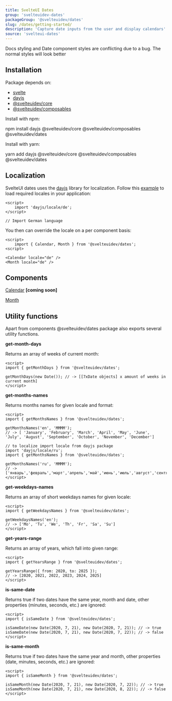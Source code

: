 ```yaml
---
title: SvelteUI Dates
group: 'svelteuidev-dates'
packageGroup: '@svelteuidev/dates'
slug: /dates/getting-started/
description: 'Capture date inputs from the user and display calendars'
source: 'svelteui-dates'
---
```


<script>
    import { Alert, Space } from "@svelteuidev/core";
	import { ExclamationTriangle } from 'radix-icons-svelte';
    import { Demo, MonthDemos } from "@svelteuidev/demos";
    import { Heading, CodeBlock } from 'components';
</script>

<Heading />

<Alert icon={ExclamationTriangle} title="WARNING" color="red" variant='filled'>
    Docs styling and Date component styles are conflicting due to a bug. The normal styles will look better
</Alert>

## Installation

Package depends on:

- [svelte](https://www.npmjs.com/package/svelte)
- [dayjs](https://www.npmjs.com/package/dayjs)
- [@svelteuidev/core](https://www.npmjs.com/package/@svelteuidev/core)
- [@svelteuidev/composables](https://www.npmjs.com/package/@svelteuidev/composables)

Install with npm:

<CodeBlock copy>
    npm install dayjs @svelteuidev/core @svelteuidev/composables @svelteuidev/dates
</CodeBlock>

Install with yarn:

<CodeBlock copy>
    yarn add dayjs @svelteuidev/core @svelteuidev/composables @svelteuidev/dates
</CodeBlock>

## Localization

SvelteUI dates uses the [dayjs](https://day.js.org/) library for localization. Follow this [example](https://day.js.org/docs/en/i18n/loading-into-nodejs) to load required locales in your application:

```svelte
<script>
	import 'dayjs/locale/de';
</script>

// Import German language
```

You then can override the locale on a per component basis:

```svelte
<script>
    import { Calendar, Month } from '@svelteuidev/dates';
<script>

<Calendar locale="de" />
<Month locale="de" />
```

## Components

[Calendar](/dates/calendar/) **[coming soon]**

[Month](/dates/month/)

<Demo demo={MonthDemos.usage} toggle />

## Utility functions

Apart from components @svelteuidev/dates package also exports several utility functions.

**get-month-days**

Returns an array of weeks of current month:

```svelte
<script>
import { getMonthDays } from '@svelteuidev/dates';

getMonthDays(new Date()); // -> [[7xDate objects] x amount of weeks in current month]
</script>
```

**get-months-names**

Returns months names for given locale and format:

```svelte
<script>
import { getMonthsNames } from '@svelteuidev/dates';

getMonthsNames('en', 'MMMM');
// -> [ 'January', 'February', 'March', 'April', 'May', 'June', 'July', 'August', 'September', 'October', 'November', 'December']

// to localize import locale from dayjs package
import 'dayjs/locale/ru';
import { getMonthsNames } from '@svelteuidev/dates';

getMonthsNames('ru', 'MMMM');
// -> ['январь','февраль','март','апрель','май','июнь','июль','август','сентябрь','октябрь','ноябрь','декабрь']
</script>
```

**get-weekdays-names**

Returns an array of short weekdays names for given locale:

```svelte
<script>
import { getWeekdaysNames } from '@svelteuidev/dates';

getWeekdaysNames('en');
// -> ['Mo', 'Tu', 'We', 'Th', 'Fr', 'Sa', 'Su']
</script>
```

**get-years-range**

Returns an array of years, which fall into given range:

```svelte
<script>
import { getYearsRange } from '@svelteuidev/dates';

getYearsRange({ from: 2020, to: 2025 });
// -> [2020, 2021, 2022, 2023, 2024, 2025]
</script>
```

**is-same-date**

Returns true if two dates have the same year, month and date, other properties (minutes, seconds, etc.) are ignored:

```svelte
<script>
import { isSameDate } from '@svelteuidev/dates';

isSameDate(new Date(2020, 7, 21), new Date(2020, 7, 21)); // -> true
isSameDate(new Date(2020, 7, 21), new Date(2020, 7, 22)); // -> false
</script>
```

**is-same-month**

Returns true if two dates have the same year and month, other properties (date, minutes, seconds, etc.) are ignored:

```svelte
<script>
import { isSameMonth } from '@svelteuidev/dates';

isSameMonth(new Date(2020, 7, 21), new Date(2020, 7, 22)); // -> true
isSameMonth(new Date(2020, 7, 21), new Date(2020, 8, 22)); // -> false
</script>
```
